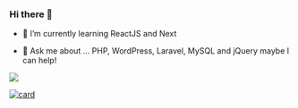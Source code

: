 ### Hi there 👋

- 🌱 I’m currently learning ReactJS and Next

- 💬 Ask me about ... PHP, WordPress, Laravel, MySQL and jQuery maybe I can help!

<a href="https://www.linkedin.com/in/rodolfoestima/" target="_blank"><img src="https://img.shields.io/badge/LinkedIn-0077B5?style=for-the-badge&logo=linkedin&logoColor=white"></a>

[![card](https://github-readme-stats.vercel.app/api?username=rudwolf&theme=default)](https://github.com/rudwolf)
